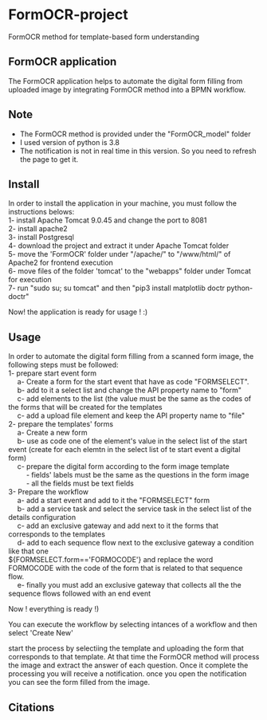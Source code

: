 # FormOCR-project
FormOCR method for template-based form understanding 

## FormOCR application
The FormOCR application helps to automate the digital form filling from uploaded image by integrating FormOCR method into a BPMN workflow.
## Note
- The FormOCR method is provided under the "FormOCR_model" folder
- I used version of python is 3.8 
- The notification is not in real time in this version. So you need to refresh the page to get it.
## Install
In order to install the application in your machine, you must follow the instructions belows: <br>
1- install Apache Tomcat 9.0.45 and change the port to 8081<br>
2- install apache2<br>
3- install Postgresql<br>
4- download the project and extract it under Apache Tomcat folder <br>
5- move the 'FormOCR' folder under "/apache/" to "/www/html/" of Apache2 for frontend execution<br>
6- move files of the folder 'tomcat' to the "webapps" folder under Tomcat for execution<br>
7- run  "sudo su; su tomcat" and then "pip3 install matplotlib doctr python-doctr"
 



Now! the application is ready for usage ! :) <br>

## Usage
In order to automate the digital form filling from a scanned form image, the following steps must be followed:<br>
1- prepare start event form<br>
 &emsp;   a- Create a form for the start event that have as code "FORMSELECT".<br>
 &emsp;   b- add to it a select list and change the API property name to "form" <br>
 &emsp;   c- add elements to the list (the value must be the same as the codes of the forms that will be created for the templates <br>
 &emsp;   c- add a upload file element and keep the API property name to "file"<br>
2- prepare the templates' forms<br>
  &emsp;  a- Create a new form <br>
  &emsp;  b- use as code one of the element's value in the select list of the start event (create for each elemtn in the select list of te start event a digital form)<br>
 &emsp;   c- prepare the digital form according to the form image template<br>
   &emsp; &emsp;    - fields' labels must be the same as the questions in the form image<br>
   &emsp; &emsp;    - all the fields must be text fields<br>
3- Prepare the workflow<br>
&emsp;    a- add a start event and add to it the "FORMSELECT" form<br>
&emsp;    b- add a service task and select the service task in the select list of the details configuration<br>
&emsp;    c- add an exclusive gateway and add next to it the forms that corresponds to the templates<br>
&emsp;    d- add to each sequence flow next to the exclusive gateway a condition like that one <br>
    ${FORMSELECT.form=='FORMOCODE'} and replace the word FORMOCODE with the code of the form that is related to that 
    sequence flow.<br>
 &emsp;   e- finally you must add an exclusive gateway that collects all the the sequence flows followed with an end event


Now ! everything is ready !)

You can execute the workflow by selecting intances of a workflow and then select 'Create New'

start the process by selectiing the template and uploading the form that corresponds to that template. At that time the FormOCR method will process the image and extract the answer of each question. Once it complete the processing you will receive a notification.
once you open the notification you can see the form filled from the image.


    

## Citations
